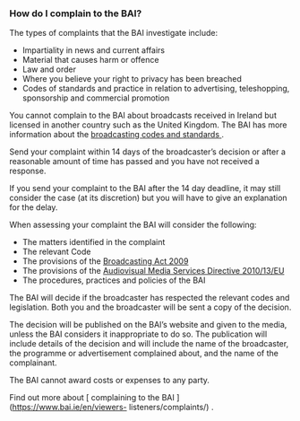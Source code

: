 ###  How do I complain to the BAI?

The types of complaints that the BAI investigate include:

  * Impartiality in news and current affairs 
  * Material that causes harm or offence 
  * Law and order 
  * Where you believe your right to privacy has been breached 
  * Codes of standards and practice in relation to advertising, teleshopping, sponsorship and commercial promotion 

You cannot complain to the BAI about broadcasts received in Ireland but
licensed in another country such as the United Kingdom. The BAI has more
information about the [ broadcasting codes and standards
](https://www.bai.ie/en/codes-standards/) .

Send your complaint within 14 days of the broadcaster’s decision or after a
reasonable amount of time has passed and you have not received a response.

If you send your complaint to the BAI after the 14 day deadline, it may still
consider the case (at its discretion) but you will have to give an explanation
for the delay.

When assessing your complaint the BAI will consider the following:

  * The matters identified in the complaint 
  * The relevant Code 
  * The provisions of the [ Broadcasting Act 2009 ](http://www.irishstatutebook.ie/eli/2009/act/18/enacted/en/html)
  * The provisions of the [ Audiovisual Media Services Directive 2010/13/EU ](https://eur-lex.europa.eu/legal-content/EN/LSU/?uri=CELEX:32010L0013&qid=1426782714365)
  * The procedures, practices and policies of the BAI 

The BAI will decide if the broadcaster has respected the relevant codes and
legislation. Both you and the broadcaster will be sent a copy of the decision.

The decision will be published on the BAI’s website and given to the media,
unless the BAI considers it inappropriate to do so. The publication will
include details of the decision and will include the name of the broadcaster,
the programme or advertisement complained about, and the name of the
complainant.

The BAI cannot award costs or expenses to any party.

Find out more about [ complaining to the BAI ](https://www.bai.ie/en/viewers-
listeners/complaints/) .
